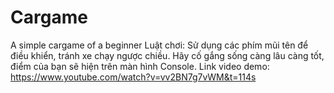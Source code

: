 # Cargame
A simple cargame of a beginner
Luật chơi: Sử dụng các phím mũi tên để điều khiển, tránh xe chạy ngược chiều. Hãy cố gắng sống càng lâu càng tốt, điểm của bạn sẽ hiện trên màn hình Console.
Link video demo: https://www.youtube.com/watch?v=vv2BN7g7vWM&t=114s 
